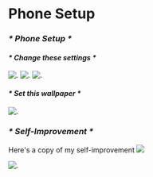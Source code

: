 # Phone Setup

### _* *Phone Setup* *_

#### _* *Change these settings* *_
![.](https://lh3.googleusercontent.com/u/0/drive-viewer/AITFw-yAzCt8QNntq9c5E1QpQayne7fWUbwrHBBVhKtWwR9uBAObUZlPlES8E-VfQ1LDCjRCL0xc2syErMXZglpKw3XLtpSZ=w1317-h640)
![.](https://lh3.googleusercontent.com/u/0/drive-viewer/AITFw-znRdLVMUmbs7dBxj4YVOz49E-gCYNTOK__oadOoCuWi4hCT39L4ziVcnmUi6k1769YUZZdYDOLyo62QbvWqqfHG2Jp=w1317-h640)
![.](https://lh3.googleusercontent.com/u/0/drive-viewer/AITFw-wXx8UPGjvCyGlwufTRLrj4BNDBNboihuOH8bg5mI4EvkNTXqBItW9eEZynIykQFysGjB81V3VOTrHdcHjGOtrBodXrHQ=w1317-h640)

#### _* *Set this wallpaper* *_
![.](https://lh3.googleusercontent.com/u/0/drive-viewer/AITFw-z1Rss-XQdfcRLK5ZhEZljhq7otEvAAqatkJHeP9iQAAu1byDl-Fd-wxCuci6XpkVRi_H3Znwwg4_Cd2sAQ6lvmaSEI=w1317-h640)

### _* *Self-Improvement* *_
Here's a copy of my self-improvement
![](https://lh3.googleusercontent.com/u/0/drive-viewer/AITFw-yAzCt8QNnR9uBAObUZlVfQ1LDCjRCL0xc2syErMXZglpKw3XLtpSZ=w1317-h640)

![.](https://lh3.googleusercontent.com/u/0/drive-viewer/AITFw-x3-D4Yl8Jh_cnYIldjCbPZ37lhnHS6dvOMG6kjUz1YSioVakXcU8pFrkY8_bxaGDZ5aSd_ZDcpabeCjbS1Pw-ju3PTIA=w1317-h640)
